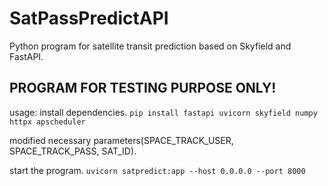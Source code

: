 # SatPassPredictAPI
Python program for satellite transit prediction based on Skyfield and FastAPI.

## PROGRAM FOR TESTING PURPOSE ONLY!

usage:
install dependencies.
`pip install fastapi uvicorn skyfield numpy httpx apscheduler`

modified necessary parameters(SPACE_TRACK_USER, SPACE_TRACK_PASS, SAT_ID).

start the program.
`uvicorn satpredict:app --host 0.0.0.0 --port 8000`

